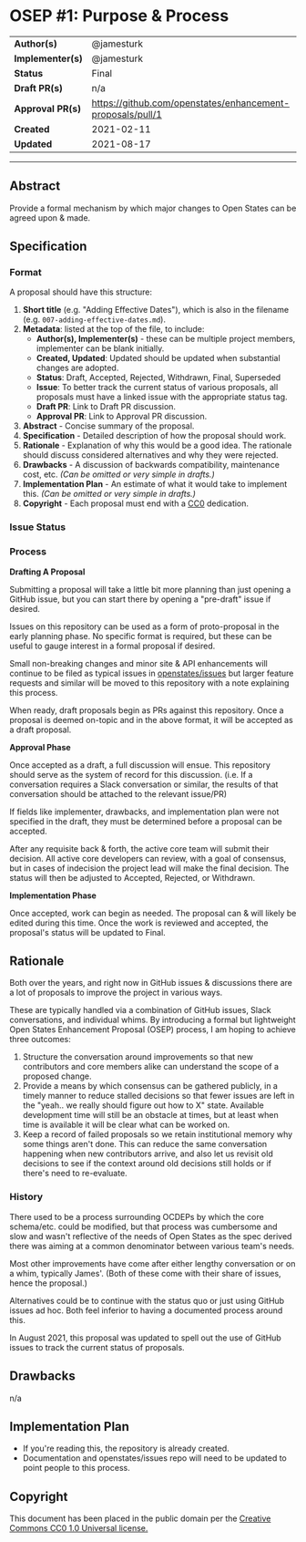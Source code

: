 # OSEP #1: Purpose & Process

|                    |            |
|--------------------|------------|
| **Author(s)**      | @jamesturk |
| **Implementer(s)** | @jamesturk |
| **Status**         |   Final    |
| **Draft PR(s)**    |   n/a      |
| **Approval PR(s)** | https://github.com/openstates/enhancement-proposals/pull/1 |
| **Created**        | 2021-02-11 |
| **Updated**        | 2021-08-17 |

---

## Abstract

Provide a formal mechanism by which major changes to Open States can be agreed upon & made.

## Specification

### Format

A proposal should have this structure:

1. **Short title** (e.g. "Adding Effective Dates"), which is also in the filename (e.g. `007-adding-effective-dates.md`).
2. **Metadata**: listed at the top of the file, to include:
	- **Author(s), Implementer(s)**  - these can be multiple project members, implementer can be blank initially.
	- **Created, Updated**: Updated should be updated when substantial changes are adopted.
	- **Status**: Draft, Accepted, Rejected, Withdrawn, Final, Superseded
	- **Issue**: To better track the current status of various proposals, all proposals must have a linked issue with the appropriate status tag.
	- **Draft PR**: Link to Draft PR discussion.
	- **Approval PR**: Link to Approval PR discussion.
3. **Abstract** - Concise summary of the proposal.
4. **Specification** - Detailed description of how the proposal should work.
5. **Rationale** - Explanation of why this would be a good idea.  The rationale should discuss considered alternatives and why they were rejected.
6. **Drawbacks** - A discussion of backwards compatibility, maintenance cost, etc.  *(Can be omitted or very simple in drafts.)*
7. **Implementation Plan** - An estimate of what it would take to implement this.  *(Can be omitted or very simple in drafts.)*
8. **Copyright** - Each proposal must end with a [CC0](https://creativecommons.org/publicdomain/zero/1.0/deed) dedication.

### Issue Status


### Process

**Drafting A Proposal**

Submitting a proposal will take a little bit more planning than just opening a GitHub issue,
but you can start there by opening a "pre-draft" issue if desired.

Issues on this repository can be used as a form of proto-proposal in the early planning phase.
No specific format is required, but these can be useful to gauge interest in a formal proposal if desired.

Small non-breaking changes and minor site & API enhancements will continue to be filed as typical issues in
[openstates/issues](https://github.com/openstates/issues/issues) but larger feature requests and similar will be moved to this repository with a note explaining this process.

When ready, draft proposals begin as PRs against this repository.
Once a proposal is deemed on-topic and in the above format, it will be accepted as a draft proposal.

**Approval Phase**

Once accepted as a draft, a full discussion will ensue.
This repository should serve as the system of record for this discussion.
(i.e. If a conversation requires a Slack conversation or similar, the results of that conversation should be attached to the relevant issue/PR)

If fields like implementer, drawbacks, and implementation plan were not specified in the draft, they must be determined before a proposal can be accepted.

After any requisite back & forth, the active core team will submit their decision.
All active core developers can review, with a goal of consensus, but in cases of indecision the project lead will make the final decision.
The status will then be adjusted to Accepted, Rejected, or Withdrawn.

**Implementation Phase**

Once accepted, work can begin as needed.
The proposal can & will likely be edited during this time.
Once the work is reviewed and accepted, the proposal's status will be updated to Final.

## Rationale

Both over the years, and right now in GitHub issues & discussions there are a lot of proposals to improve the project in various ways.

These are typically handled via a combination of GitHub issues, Slack conversations, and individual whims. By introducing a formal but lightweight Open States Enhancement Proposal (OSEP) process, I am hoping to achieve three outcomes:

1. Structure the conversation around improvements so that new contributors and core members alike can understand the scope of a proposed change.
2. Provide a means by which consensus can be gathered publicly, in a timely manner to reduce stalled decisions so that fewer issues are left in the "yeah.. we really should figure out how to X" state.  Available development time will still be an obstacle at times, but at least when time is available it will be clear what can be worked on.
3. Keep a record of failed proposals so we retain institutional memory why some things aren't done.  This can reduce the same conversation happening when new contributors arrive, and also let us revisit old decisions to see if the context around old decisions still holds or if there's need to re-evaluate.

### History

There used to be a process surrounding OCDEPs by which the core schema/etc. could be modified,
but that process was cumbersome and slow and wasn't reflective of the needs of Open States as the spec derived there was aiming at a common denominator between various team's needs.

Most other improvements have come after either lengthy conversation or on a whim, typically James'.
(Both of these come with their share of issues, hence the proposal.)

Alternatives could be to continue with the status quo or just using GitHub issues ad hoc.
Both feel inferior to having a documented process around this.

In August 2021, this proposal was updated to spell out the use of GitHub issues to track the current status of proposals.

## Drawbacks

n/a

## Implementation Plan

- If you're reading this, the repository is already created.
- Documentation and openstates/issues repo will need to be updated to point people to this process.

## Copyright

This document has been placed in the public domain per the [Creative Commons CC0 1.0 Universal license.](https://creativecommons.org/publicdomain/zero/1.0/deed)
